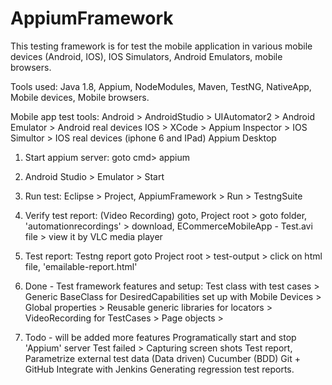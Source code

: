 # AppiumFramework

This testing framework is for test the mobile application in various mobile devices (Android, IOS), IOS Simulators, Android Emulators, mobile browsers.

Tools used: 
Java 1.8, Appium, NodeModules, Maven, TestNG, NativeApp, Mobile devices, Mobile browsers.

Mobile app test tools:
Android > AndroidStudio > UIAutomator2 > Android Emulator > Android real devices
IOS > XCode > Appium Inspector > IOS Simultor > IOS real devices (iphone 6 and IPad) 
Appium Desktop

1. Start appium server: goto cmd> appium

2. Android Studio > Emulator > Start

3. Run test: 
Eclipse > Project, AppiumFramework > Run > TestngSuite

4. Verify test report: (Video Recording)
goto, Project root > goto folder, 'automationrecordings' > download, ECommerceMobileApp - Test.avi file > view it by VLC media player

5. Test report: Testng report
goto Project root > test-output > click on html file, 'emailable-report.html'

6. Done - Test framework features and setup:
Test class with test cases > Generic BaseClass for DesiredCapabilities set up with Mobile Devices > 
Global properties > Reusable generic libraries for locators > VideoRecording for TestCases >
Page objects > 

7. Todo - will be added more features 
Programatically start and stop 'Appium' server
Test failed > Capturing screen shots
Test report, Parametrize external test data (Data driven)
Cucumber (BDD)
Git + GitHub
Integrate with Jenkins
Generating regression test reports.


